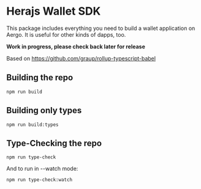 # Herajs Wallet SDK

This package includes everything you need to build a wallet application on Aergo.
It is useful for other kinds of dapps, too.

**Work in progress, please check back later for release**

Based on https://github.com/graup/rollup-typescript-babel

## Building the repo

```shell
npm run build
```

## Building only types

```shell
npm run build:types
```

## Type-Checking the repo

```shell
npm run type-check
```

And to run in --watch mode:

```shell
npm run type-check:watch
```
